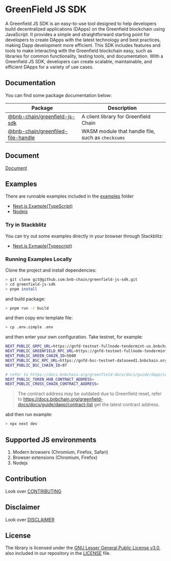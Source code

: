# GreenField JS SDK
A Greenfield JS SDK is an easy-to-use tool designed to help developers build decentralized applications (DApps) on the Greenfield blockchain using JavaScript. It provides a simple and straightforward starting point for developers to create DApps with the latest technology and best practices, making Dapp development more efficient. This SDK includes features and tools to make interacting with the Greenfield blockchain easy, such as libraries for common functionality, testing tools, and documentation. With a Greenfield JS SDK, developers can create scalable, maintainable, and efficient DApps for a variety of use cases.

## Documentation

You can find some package documentation below:

| Package | Description |
| --- | --- |
| [@bnb-chain/greenfield-js-sdk](./packages/chain-sdk/README.md) | A client library for Greenfield Chain |
| [@bnb-chain/greenfiled-file-handle](./packages/file-handle/README.md) | WASM module that handle file, such as `checksums` |

## Document
[Document](./packages/chain-sdk/README.md)

## Examples

There are runnable examples included in the [examples](./examples/) folder

* [Next.js Example(TypeScript)](./examples/nextjs/README.md)
* [Nodejs](./examples/nodejs/README.md)

### Try in Stackblitz

You can try out some examples directly in your browser through Stackblitz:

* [Next.js Exmaple(Typescript)](https://stackblitz.com/edit/github-kikred?file=src%2Fpages%2Ftx.tsx)

### Running Examples Locally

Clone the project and install dependencies:
```bash
> git clone git@github.com:bnb-chain/greenfield-js-sdk.git
> cd greenfield-js-sdk
> pnpm install
```

and build package:
```bash
> pnpm run -r build
```

and then copy env template file:
```bash
> cp .env.simple .env
```

and then enter your own configuration. Take testnet, for example:
```bash
NEXT_PUBLIC_GRPC_URL=https://gnfd-testnet-fullnode-tendermint-us.bnbchain.org
NEXT_PUBLIC_GREENFIELD_RPC_URL=https://gnfd-testnet-fullnode-tendermint-us.bnbchain.org
NEXT_PUBLIC_GREEN_CHAIN_ID=5600
NEXT_PUBLIC_BSC_RPC_URL=https://gnfd-bsc-testnet-dataseed1.bnbchain.org
NEXT_PUBLIC_BSC_CHAIN_ID=97

# refer to https://docs.bnbchain.org/greenfield-docs/docs/guide/dapp/contract-list
NEXT_PUBLIC_TOKEN_HUB_CONTRACT_ADDRESS=
NEXT_PUBLIC_CROSS_CHAIN_CONTRACT_ADDRESS=
```

> The contract address may be outdated due to Greenfield reset, refer to https://docs.bnbchain.org/greenfield-docs/docs/guide/dapp/contract-list get the latest contract address.


abd then run example:
```bash
> npx next dev
```

## Supported JS environments

1. Modern browsers (Chromium, Firefox, Safari)
2. Browser extensions (Chromium, Firefox)
3. Nodejs

## Contribution

Look over [CONTRIBUTING](./CONTRIBUTING.md)


## Disclaimer

Look over [DISCLAIMER](./DISCLAIMER.md)

## License

The library is licensed under the
[GNU Lesser General Public License v3.0](https://www.gnu.org/licenses/lgpl-3.0.en.html),
also included in our repository in the [LICENSE](./LICENSE) file.
